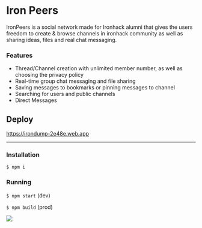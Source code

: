 # Iron Peers

IronPeers is a social network made for Ironhack alumni that gives the users freedom to create & browse channels in ironhack community as well as sharing ideas, files and real chat messaging.

### Features

- Thread/Channel creation with unlimited member number, as well as choosing the privacy policy
- Real-time group chat messaging and file sharing
- Saving messages to bookmarks or pinning messages to channel 
- Searching for users and public channels
- Direct Messages

## Deploy
https://irondump-2e48e.web.app

------------

### Installation

`$ npm i`

### Running
`$ npm start`  (dev)

`$ npm build`  (prod)


![](https://yt3.ggpht.com/ytc/AAUvwnij3fIihISk-EUOL8knRYtCKZ86EIESJCid7QcGyw=s900-c-k-c0x00ffffff-no-rj-)
